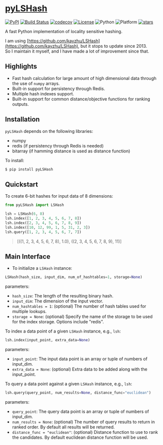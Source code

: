 # [pyLSHash](https://github.com/guofei9987/pyLSHash)

[![PyPI](https://img.shields.io/pypi/v/pyLSHash)](https://pypi.org/project/pyLSHash/)
[![Build Status](https://app.travis-ci.com/guofei9987/pyLSHash.svg?branch=main)](https://app.travis-ci.com/guofei9987/pyLSHash)
[![codecov](https://codecov.io/gh/guofei9987/pyLSHash/branch/main/graph/badge.svg)](https://codecov.io/gh/guofei9987/pyLSHash)
[![License](https://img.shields.io/pypi/l/pyLSHash.svg)](https://github.com/guofei9987/pyLSHash/blob/master/LICENSE)
![Python](https://img.shields.io/badge/python->=3.5-green.svg)
![Platform](https://img.shields.io/badge/platform-windows%20|%20linux%20|%20macos-green.svg)
[![stars](https://img.shields.io/github/stars/guofei9987/pyLSHash?style=social)](https://github.com/guofei9987/pyLSHash/fork)


A fast Python implementation of locality sensitive hashing.

I am using [https://github.com/kayzhu/LSHash](https://github.com/kayzhu/LSHash), but it stops to update since 2013.  
So I maintain it myself, and I have made a lot of improvement since that.

## Highlights

- Fast hash calculation for large amount of high dimensional data through the use of `numpy` arrays.
- Built-in support for persistency through Redis.
- Multiple hash indexes support.
- Built-in support for common distance/objective functions for ranking outputs.

## Installation


`pyLSHash` depends on the following libraries:

- numpy
- redis (if persistency through Redis is needed)
- bitarray (if hamming distance is used as distance function)

To install:


```bash
$ pip install pyLSHash
```

## Quickstart

To create 6-bit hashes for input data of 8 dimensions:


```python
from pyLSHash import LSHash

lsh = LSHash(6, 8)
lsh.index([1, 2, 3, 4, 5, 6, 7, 8])
lsh.index([2, 3, 4, 5, 6, 7, 8, 9])
lsh.index([10, 12, 99, 1, 5, 31, 2, 3])
lsh.query([1, 2, 3, 4, 5, 6, 7, 7])
```

>[((1, 2, 3, 4, 5, 6, 7, 8), 1.0),
((2, 3, 4, 5, 6, 7, 8, 9), 11)]


## Main Interface


- To initialize a `LSHash` instance:


```python
LSHash(hash_size, input_dim, num_of_hashtables=1, storage=None)
```

parameters:

- ``hash_size``: The length of the resulting binary hash.
- ``input_dim``: The dimension of the input vector.
- ``num_hashtables = 1``: (optional) The number of hash tables used for multiple lookups.
- ``storage = None``: (optional) Specify the name of the storage to be used for the index storage. Options include "redis".


To index a data point of a given ``LSHash`` instance, e.g., ``lsh``:

```python
lsh.index(input_point, extra_data=None)
```

    

parameters:

- ``input_point``: The input data point is an array or tuple of numbers of input_dim.
- ``extra_data = None``: (optional) Extra data to be added along with the input_point.

To query a data point against a given ``LSHash`` instance, e.g., ``lsh``:

```python
lsh.query(query_point, num_results=None, distance_func="euclidean")
```

parameters:

- ``query_point``: The query data point is an array or tuple of numbers of input_dim.
- ``num_results = None``: (optional) The number of query results to return in ranked order. By default all results will be returned.
- ``distance_func = "euclidean"``: (optional) Distance function to use to rank the candidates. By default euclidean distance function will be used.


